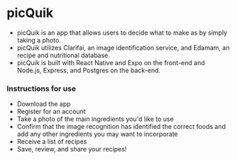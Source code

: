 # picQuik

* picQuik is an app that allows users to decide what to make as by simply taking a photo.
* picQuik utilizes Clarifai, an image identification service, and Edamam, an recipe and nutritional database.
* picQuik is built with React Native and Expo on the front-end and Node.js, Express, and Postgres on the back-end.



### Instructions for use

* Download the app
* Register for an account
* Take a photo of the main ingredients you'd like to use
* Confirm that the image recognition has identified the correct foods and add any other ingredients you may want to incorporate
* Receive a list of recipes
* Save, review, and share your recipes!